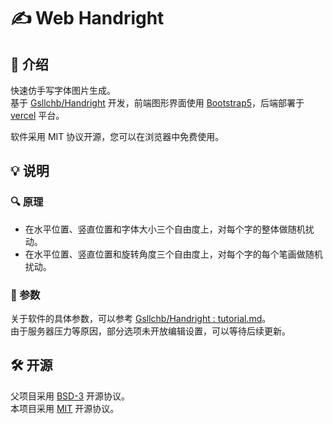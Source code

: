 # ✍️ Web Handright

## 📝 介绍
快速仿手写字体图片生成。  
基于 [Gsllchb/Handright](https://github.com/Gsllchb/Handright/) 开发，前端图形界面使用 [Bootstrap5](https://v5.bootcss.com)，后端部署于 [vercel](https://vercel.com) 平台。

软件采用 MIT 协议开源，您可以在浏览器中免费使用。

## 💡 说明
### 🔍 原理
* 在水平位置、竖直位置和字体大小三个自由度上，对每个字的整体做随机扰动。
* 在水平位置、竖直位置和旋转角度三个自由度上，对每个字的每个笔画做随机扰动。

### 🧲 参数
关于软件的具体参数，可以参考 [Gsllchb/Handright : tutorial.md](https://github.com/Gsllchb/Handright/blob/master/docs/tutorial.md)。  
由于服务器压力等原因，部分选项未开放编辑设置，可以等待后续更新。  

## 🛠 开源
父项目采用 [BSD-3](https://github.com/Gsllchb/Handright/blob/master/LICENSE.txt) 开源协议。  
本项目采用 [MIT]() 开源协议。
